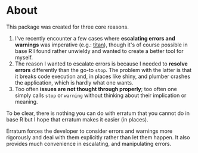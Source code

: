 # About

This package was created for three core reasons.

1. I've recently encounter a few cases where __escalating errors and warnings__ was imperative (e.g.: [titan](https://titan.opifex.org)), though it's of course possible in base R I found rather unwieldy and wanted to create a better tool for myself.
2. The reason I wanted to escalate errors is because I needed to __resolve errors__ differently than the go-to `stop`. The problem with the latter is that it breaks code execution and, in places like shiny, and plumber crashes the application, which is hardly what one wants.
3. Too often __issues are not thought through properly__; too often one simply calls `stop` or `warning` without thinking about their implication or meaning.

To be clear, there is nothing you can do with erratum that you cannot do in base R but I hope that erratum makes it easier (in places).

Erratum forces the developer to consider errors and warnings more rigorously and deal with them explicitly rather than let them happen. It also provides much convenience in escalating, and manipulating errors. 
